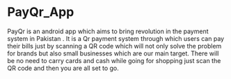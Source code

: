 # PayQr_App
PayQr is an android app which aims to bring revolution in the payment system in Pakistan . It is a Qr payment system through which users can pay their bills just by scanning a QR code which will not only solve the problem for brands but also small businesses which are our main target.  There will be no need to carry cards and cash while going for shopping just scan the QR code and then you are all set to go. 
